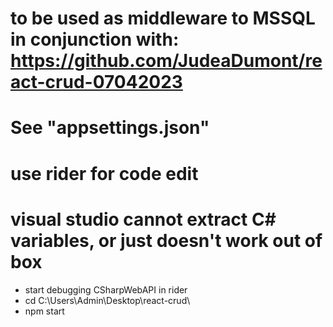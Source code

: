 # to be used as middleware to MSSQL in conjunction with: https://github.com/JudeaDumont/react-crud-07042023
# See "appsettings.json"

# use rider for code edit
# visual studio cannot extract C# variables, or just doesn't work out of box

- start debugging CSharpWebAPI in rider
- cd C:\Users\Admin\Desktop\react-crud\
- npm start
